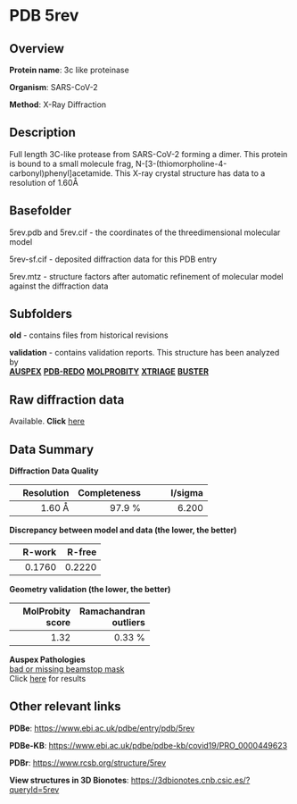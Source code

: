 # PDB 5rev

## Overview

**Protein name**: 3c like proteinase

**Organism**: SARS-CoV-2

**Method**: X-Ray Diffraction

## Description

Full length 3C-like protease from SARS-CoV-2 forming a dimer. This protein is bound to a small molecule frag, N-[3-(thiomorpholine-4-carbonyl)phenyl]acetamide. This X-ray crystal structure has data to a resolution of 1.60Å

## Basefolder

5rev.pdb and 5rev.cif - the coordinates of the threedimensional molecular model

5rev-sf.cif - deposited diffraction data for this PDB entry

5rev.mtz - structure factors after automatic refinement of molecular model against the diffraction data

## Subfolders



**old** - contains files from historical revisions

**validation** - contains validation reports. This structure has been analyzed by <br>[**AUSPEX**](https://github.com/thorn-lab/coronavirus_structural_task_force/tree/master/pdb/3c_like_proteinase/SARS-CoV-2/5rev/validation/auspex) [**PDB-REDO**](https://github.com/thorn-lab/coronavirus_structural_task_force/tree/master/pdb/3c_like_proteinase/SARS-CoV-2/5rev/validation/pdb-redo) [**MOLPROBITY**](https://github.com/thorn-lab/coronavirus_structural_task_force/tree/master/pdb/3c_like_proteinase/SARS-CoV-2/5rev/validation/molprobity) [**XTRIAGE**](https://github.com/thorn-lab/coronavirus_structural_task_force/blob/master/pdb/3c_like_proteinase/SARS-CoV-2/5rev/validation/Xtriage_output.log) [**BUSTER**](https://www.globalphasing.com/buster/wiki/index.cgi?Covid19Pdb5REV) 



## Raw diffraction data

Available. **Click** [here](https://zenodo.org/record/3731000) 

## Data Summary
**Diffraction Data Quality**

|   | Resolution | Completeness| I/sigma |
|---|-------------:|----------------:|--------------:|
|   |1.60 Å|97.9  %|<img width=50/>6.200|

**Discrepancy between model and data (the lower, the better)**

|   | **R-work**| **R-free**   
|---|-------------:|----------------:|           
||  0.1760|  0.2220|

**Geometry validation (the lower, the better)**

|   |**MolProbity<br>score**| **Ramachandran<br>outliers** 
|---|-------------:|----------------:|
||  1.32|  0.33 %|

**Auspex Pathologies**<br> [bad or missing beamstop mask](https://www.auspex.de/pathol/#2)<br>Click [here](https://github.com/thorn-lab/coronavirus_structural_task_force/blob/master/pdb/3c_like_proteinase/SARS-CoV-2/5rev/validation/auspex/5rev_auspex_comments.txt)  for results

 



## Other relevant links 
**PDBe**:  https://www.ebi.ac.uk/pdbe/entry/pdb/5rev

**PDBe-KB**: https://www.ebi.ac.uk/pdbe/pdbe-kb/covid19/PRO_0000449623 
 
**PDBr**: https://www.rcsb.org/structure/5rev 

**View structures in 3D Bionotes**: https://3dbionotes.cnb.csic.es/?queryId=5rev

